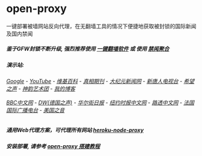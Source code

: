 # open-proxy
一键部署被墙网站反向代理，在无翻墙工具的情况下便捷地获取被封锁的国际新闻及国内禁闻

##### 鉴于GFW封锁不断升级, 强烈推荐使用 [一键翻墙软件](https://github.com/gfw-breaker/nogfw/blob/master/README.md) 或 使用 [禁闻聚合](https://github.com/gfw-breaker/banned-news/blob/master/README.md)

#####  演示站:
######  [Google](http://167.99.102.23:8888/search?q=425事件) - [YouTube](https://nogfw.the-youtube.win) - [维基百科](http://167.99.102.23:8100/wiki/喬高-麥塔斯調查報告) - [真相期刊](http://167.99.102.23:8300/display.aspx?category_id=3&zhuanti_id=2) - [大纪元新闻网](http://167.99.102.23:10080) - [新唐人电视台](http://167.99.102.23:8000) - [希望之声](http://167.99.102.23:8200) - [神韵艺术团](http://167.99.102.23:8000/xtr/gb/prog673.html) - [我的博客](http://167.99.102.23:10000/)<br/> <br/> [BBC中文网](http://167.99.102.23:9100/zhongwen) - [DW(德国之声)](http://167.99.102.23:9200/zh/在线报导/s-9058?&zhongwen=simp) - [华尔街日报](http://167.99.102.23:9300) - [纽约时报中文网](http://167.99.102.23:9400) - [路透中文网](http://167.99.102.23:9500/) - [法国国际广播电台](http://167.99.102.23:9600/) - [美国之音](http://167.99.102.23:9700/) 

##### 通用Web代理方案，可代理所有网站 [heroku-node-proxy](https://github.com/gfw-breaker/heroku-node-proxy#--end--) 

##### 安装部署, 请参考 [open-proxy 搭建教程](https://github.com/gfw-breaker/open-proxy/wiki#open-proxy-%E6%90%AD%E5%BB%BA%E6%95%99%E7%A8%8B)

